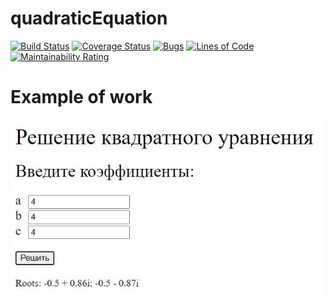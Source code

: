 # quadraticEquation
[![Build Status](https://travis-ci.com/vladkrysin/quadraticEquation.svg?branch=master)](https://travis-ci.com/vladkrysin/quadraticEquation)
[![Coverage Status](https://coveralls.io/repos/github/vladkrysin/quadraticEquation/badge.svg?branch=master)](https://coveralls.io/github/vladkrysin/quadraticEquation?branch=master)
[![Bugs](https://sonarcloud.io/api/project_badges/measure?project=vladkrysin_quadraticEquation&metric=bugs)](https://sonarcloud.io/dashboard?id=vladkrysin_quadraticEquation)
[![Lines of Code](https://sonarcloud.io/api/project_badges/measure?project=vladkrysin_quadraticEquation&metric=ncloc)](https://sonarcloud.io/dashboard?id=vladkrysin_quadraticEquation)
[![Maintainability Rating](https://sonarcloud.io/api/project_badges/measure?project=vladkrysin_quadraticEquation&metric=sqale_rating)](https://sonarcloud.io/dashboard?id=vladkrysin_quadraticEquation)
  
# Example of work
![Alt text](app.png?raw=true "Title")
